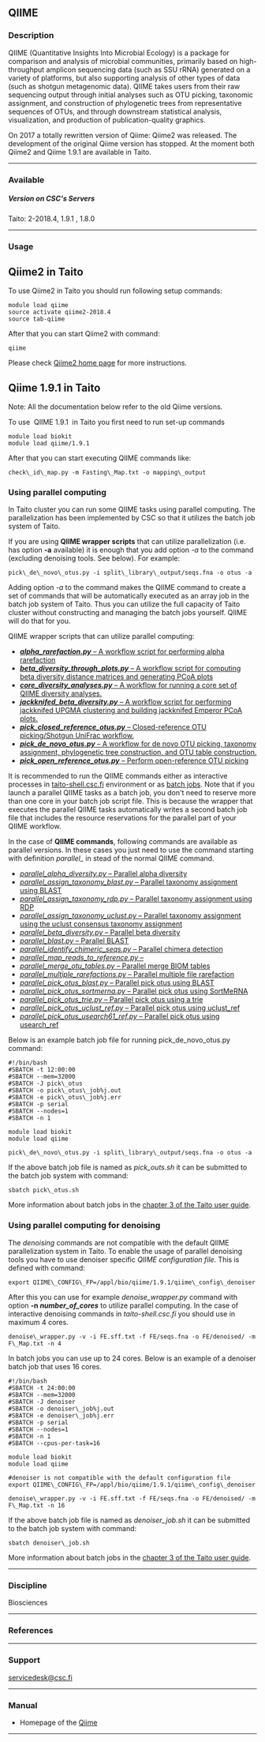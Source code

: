 ## QIIME

### Description

QIIME (Quantitative Insights Into Microbial Ecology) is a package for comparison and analysis of microbial communities, primarily based on high-throughput amplicon sequencing data (such as SSU rRNA) generated on a variety of platforms, but also supporting analysis of other types of data (such as shotgun metagenomic data). QIIME takes users from their raw sequencing output through initial analyses such as OTU picking, taxonomic assignment, and construction of phylogenetic trees from representative sequences of OTUs, and through downstream statistical analysis, visualization, and production of publication-quality graphics.

On 2017 a totally rewritten version of Qiime: Qiime2 was released. The development of the original Qiime version has stopped. At the moment both Qiime2 and Qiime 1.9.1 are available in Taito.

* * *

### Available

##### Version on CSC's Servers

Taito: 2-2018.4, 1.9.1 , 1.8.0

* * *

### Usage

## Qiime2 in Taito

To use Qiime2 in Taito you should run following setup commands:

    module load qiime
    source activate qiime2-2018.4
    source tab-qiime

After that you can start Qiime2 with command:

    qiime

Please check [Qiime2 home page](https://qiime2.org/) for more instructions.

## Qiime 1.9.1 in Taito

Note: All the documentation below refer to the old Qiime versions.

To use  QIIME 1.9.1  in Taito you first need to run set-up commands

    module load biokit
    module load qiime/1.9.1

After that you can start executing QIIME commands like:

    check\_id\_map.py -m Fasting\_Map.txt -o mapping\_output

### Using parallel computing

In Taito cluster you can run some QIIME tasks using parallel computing. The parallelization has been implemented by CSC so that it utilizes the batch job system of Taito.

If you are using **QIIME wrapper scripts** that can utilize parallelization (i.e. has option **-a** available) it is enough that you add option _\-a_ to the command (excluding denoising tools. See below). For example:

    pick\_de\_novo\_otus.py -i split\_library\_output/seqs.fna -o otus -a

Adding option _\-a_ to the command makes the QIIME command to create a set of commands that will be automatically executed as an array job in the batch job system of Taito. Thus you can utilize the full capacity of Taito cluster without constructing and managing the batch jobs yourself. QIIME will do that for you.

QIIME wrapper scripts that can utilize parallel computing:

*   [**_alpha\_rarefaction.py_** – A workflow script for performing alpha rarefaction](http://qiime.org/scripts/alpha_rarefaction.html)
*   [**_beta\_diversity\_through\_plots.py_** – A workflow script for computing beta diversity distance matrices and generating PCoA plots](http://qiime.org/scripts/beta_diversity_through_plots.html)
*   [**_core\_diversity\_analyses.py_** – A workflow for running a core set of QIIME diversity analyses.](http://qiime.org/scripts/core_diversity_analyses.html)
*   [**_jackknifed\_beta\_diversity.py_** – A workflow script for performing jackknifed UPGMA clustering and building jackknifed Emperor PCoA plots.](http://qiime.org/scripts/jackknifed_beta_diversity.html)
*   [**_pick\_closed\_reference\_otus.py_** – Closed-reference OTU picking/Shotgun UniFrac workflow.](http://qiime.org/scripts/pick_closed_reference_otus.html)
*   [**_pick\_de\_novo\_otus.py_** – A workflow for de novo OTU picking, taxonomy assignment, phylogenetic tree construction, and OTU table construction.](http://qiime.org/scripts/pick_de_novo_otus.html)
*   [**_pick\_open\_reference\_otus.py_** – Perform open-reference OTU picking](http://qiime.org/scripts/pick_open_reference_otus.html)

It is recommended to run the QIIME commands either as interactive processes in [taito-shell.csc.fi](/taito-shell-user-guide) environment or as [batch jobs](http://taito-batch-jobs). Note that if you launch a parallel QIIME tasks as a batch job, you don't need to reserve more than one core in your batch job script file. This is because the wrapper that executes the parallel QIIME tasks automatically writes a second batch job file that includes the resource reservations for the parallel part of your QIIME workflow.

In the case of **QIIME commands**, following commands are available as parallel versions. In these cases you just need to use the command starting with definition _parallel\__ in stead of the normal QIIME command.

*   [_parallel\_alpha\_diversity.py_ – Parallel alpha diversity](http://qiime.org/scripts/parallel_alpha_diversity.html)
*   [_parallel\_assign\_taxonomy\_blast.py_ – Parallel taxonomy assignment using BLAST](http://qiime.org/scripts/parallel_assign_taxonomy_blast.html)
*   [_parallel\_assign\_taxonomy\_rdp.py_ – Parallel taxonomy assignment using RDP](http://qiime.org/scripts/parallel_assign_taxonomy_rdp.html)
*   [_parallel\_assign\_taxonomy\_uclust.py_ – Parallel taxonomy assignment using the uclust consensus taxonomy assignment](http://qiime.org/scripts/parallel_assign_taxonomy_uclust.html)
*   [_parallel\_beta\_diversity.py_ – Parallel beta diversity](http://qiime.org/scripts/parallel_beta_diversity.html)
*   [_parallel\_blast.py_ – Parallel BLAST](http://qiime.org/scripts/parallel_blast.html)
*   [_parallel\_identify\_chimeric\_seqs.py_ – Parallel chimera detection](http://qiime.org/scripts/parallel_identify_chimeric_seqs.html)
*   [_parallel\_map\_reads\_to\_reference.py_ –](http://qiime.org/scripts/parallel_map_reads_to_reference.html)
*   [_parallel\_merge\_otu\_tables.py_ – Parallel merge BIOM tables](http://qiime.org/scripts/parallel_merge_otu_tables.html)
*   [_parallel\_multiple\_rarefactions.py_ – Parallel multiple file rarefaction](http://qiime.org/scripts/parallel_multiple_rarefactions.html)
*   [_parallel\_pick\_otus\_blast.py_ – Parallel pick otus using BLAST](http://qiime.org/scripts/parallel_pick_otus_blast.html)
*   [_parallel\_pick\_otus\_sortmerna.py_ – Parallel pick otus using SortMeRNA](http://qiime.org/scripts/parallel_pick_otus_sortmerna.html)
*   [_parallel\_pick\_otus\_trie.py_ – Parallel pick otus using a trie](http://qiime.org/scripts/parallel_pick_otus_trie.html)
*   [_parallel\_pick\_otus\_uclust\_ref.py_ – Parallel pick otus using uclust\_ref](http://qiime.org/scripts/parallel_pick_otus_uclust_ref.html)
*   [_parallel\_pick\_otus\_usearch61\_ref.py_ – Parallel pick otus using usearch\_ref](http://qiime.org/scripts/parallel_pick_otus_usearch61_ref.html)

Below is an example batch job file for running pick\_de\_novo\_otus.py command:

    #!/bin/bash
    #SBATCH -t 12:00:00
    #SBATCH --mem=32000
    #SBATCH -J pick\_otus
    #SBATCH -o pick\_otus\_job%j.out
    #SBATCH -e pick\_otus\_job%j.err
    #SBATCH -p serial
    #SBATCH --nodes=1
    #SBATCH -n 1
    
    module load biokit
    module load qiime
    
    pick\_de\_novo\_otus.py -i split\_library\_output/seqs.fna -o otus -a

If the above batch job file is named as _pick\_outs.sh_ it can be submitted to the batch job system with command:

    sbatch pick\_otus.sh

More information about batch jobs in the [chapter 3 of the Taito user guide](https://research.csc.fi/taito-batch-jobs).

### Using parallel computing for denoising

The _denoising_ commands are not compatible with the default QIIME parallelization system in Taito. To enable the usage of parallel denoising tools you have to use denoiser specific _QIIME configuration file._ This is defined with command:

    export QIIME\_CONFIG\_FP=/appl/bio/qiime/1.9.1/qiime\_config\_denoiser

After this you can use for example _denoise\_wrapper.py_ command with option **\-n _number\_of\_cores_** to utilize parallel computing. In the case of interactive denoising commands in _taito-shell.csc.fi_ you should use in maximum 4 cores.

    denoise\_wrapper.py -v -i FE.sff.txt -f FE/seqs.fna -o FE/denoised/ -m F\_Map.txt -n 4

In batch jobs you can use up to 24 cores. Below is an example of a denoiser batch job that uses 16 cores.

    #!/bin/bash
    #SBATCH -t 24:00:00
    #SBATCH --mem=32000
    #SBATCH -J denoiser
    #SBATCH -o denoiser\_job%j.out
    #SBATCH -e denoiser\_job%j.err
    #SBATCH -p serial
    #SBATCH --nodes=1
    #SBATCH -n 1
    #SBATCH --cpus-per-task=16
    
    module load biokit
    module load qiime
    
    #denoiser is not compatible with the default configuration file
    export QIIME\_CONFIG\_FP=/appl/bio/qiime/1.9.1/qiime\_config\_denoiser
    
    denoise\_wrapper.py -v -i FE.sff.txt -f FE/seqs.fna -o FE/denoised/ -m F\_Map.txt -n 16
    

If the above batch job file is named as _denoiser\_job.sh_ it can be submitted to the batch job system with command:

    sbatch denoiser\_job.sh

More information about batch jobs in the [chapter 3 of the Taito user guide](/taito-batch-jobs).

* * *

### Discipline

Biosciences  

* * *

### References

* * *

### Support

servicedesk@csc.fi

* * *

### Manual

*   Homepage of the [Qiime](http://qiime.org)

* * *
